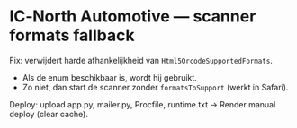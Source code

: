 # IC‑North Automotive — scanner formats fallback

Fix: verwijdert harde afhankelijkheid van `Html5QrcodeSupportedFormats`.
- Als de enum beschikbaar is, wordt hij gebruikt.
- Zo niet, dan start de scanner zonder `formatsToSupport` (werkt in Safari).

Deploy: upload app.py, mailer.py, Procfile, runtime.txt → Render manual deploy (clear cache).
